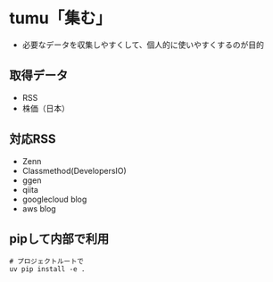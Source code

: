 # tumu「集む」
- 必要なデータを収集しやすくして、個人的に使いやすくするのが目的

## 取得データ
- RSS
- 株価（日本）

## 対応RSS
- Zenn
- Classmethod(DevelopersIO)
- ggen
- qiita 
- googlecloud blog
- aws blog

## pipして内部で利用
```
# プロジェクトルートで
uv pip install -e .
```
